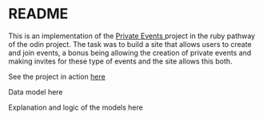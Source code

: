 # README


<p>
  This is an implementation of the <a href="https://www.theodinproject.com/paths/full-stack-ruby-on-rails/courses/ruby-on-rails/lessons/private-events#project-private-events">Private Events </a>
  project in the ruby pathway of the odin project. The task was to build a site that allows users to create and join events, a bonus being allowing the creation of private events and making invites
  for these type of events and the site allows this both.

  See the project in action <a href="https://private-events-ch.herokuapp.com/">here</a>
</p>

<p>
  Data model here
</p>

<p>
  Explanation and logic of the models here
</p>